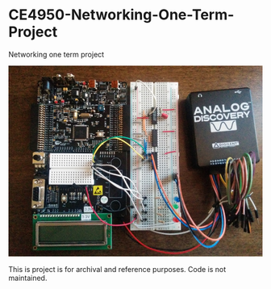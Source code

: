 # CE4950-Networking-One-Term-Project
Networking one term project

![Picture shows the electronics setup: Cypress PSOC on the left, networking circuit breadboard middle, and Analog Discovery on right](./Setup.jpg?raw=true)

This is project is for archival and reference purposes. Code is not maintained.
